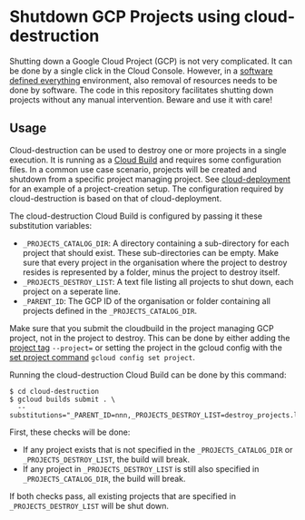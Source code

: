 # Shutdown GCP Projects using cloud-destruction

Shutting down a Google Cloud Project (GCP) is not very complicated. It can be done by a single click in the Cloud Console. However, in a [software defined everything](https://github.com/vwt-digital/operational-data-hub/blob/develop/architecture/adr/0004-create-software-defined-everything.md) environment, also removal of resources needs to be done by software. The code in this repository facilitates shutting down projects without any manual intervention. Beware and use it with care!

## Usage

Cloud-destruction can be used to destroy one or more projects in a single execution. It is running as a [Cloud Build](https://cloud.google.com/cloud-build) and requires some configuration files. In a common use case scenario, projects will be created and shutdown from a specific project managing project. See [cloud-deployment](https://github.com/vwt-digital/cloud-deployment) for an example of a project-creation setup. The configuration required by cloud-destruction is based on that of cloud-deployment.

The cloud-destruction Cloud Build is configured by passing it these substitution variables:
* ```_PROJECTS_CATALOG_DIR```: A directory containing a sub-directory for each project that should exist. These sub-directories can be empty. Make sure that every project in the organisation where the project to destroy resides is represented by a folder, minus the project to destroy itself.
* ```_PROJECTS_DESTROY_LIST```: A text file listing all projects to shut down, each project on a seperate line.
* ```_PARENT_ID```: The GCP ID of the organisation or folder containing all projects defined in the ```_PROJECTS_CATALOG_DIR```.

Make sure that you submit the cloudbuild in the project managing GCP project, not in the project to destroy. This can be done by either adding the [project tag](https://cloud.google.com/sdk/gcloud/reference#--project) ```--project=``` or setting the project in the gcloud config with the [set project command](https://cloud.google.com/sdk/gcloud/reference/config/set) ```gcloud config set project```.

Running the cloud-destruction Cloud Build can be done by this command:
```
$ cd cloud-destruction
$ gcloud builds submit . \
  --substitutions="_PARENT_ID=nnn,_PROJECTS_DESTROY_LIST=destroy_projects.lst,_PROJECTS_CATALOG_DIR=config/projects"
```

First, these checks will be done:
* If any project exists that is not specified in the ```_PROJECTS_CATALOG_DIR``` or ```_PROJECTS_DESTROY_LIST```, the build will break.
* If any project in ```_PROJECTS_DESTROY_LIST``` is still also specified in ```_PROJECTS_CATALOG_DIR```, the build will break.

If both checks pass, all existing projects that are specified in ```_PROJECTS_DESTROY_LIST``` will be shut down.
